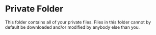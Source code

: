 Private Folder
========

This folder contains all of your private files. Files in this folder cannot by default be 
downloaded and/or modified by anybody else than you.

